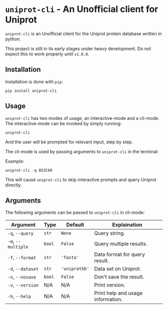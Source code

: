 # `uniprot-cli` - An Unofficial client for Uniprot

`uniprot-cli` is an Unofficial client for the Uniprot protein database
written in python.

This project is still in its early stages under heavy development.
Do not expect this to work properly until `v1.0.0`.

## Installation

Installation is done with `pip`:

```{sh}
pip install uniprot-cli
```

## Usage

`uniprot-cli` has two modes of usage, an interactive-mode and a cli-mode.
The interactive-mode can be invoked by simply running:
```{sh}
uniprot-cli
```
And the user will be prompted for relevant input, step by step.

The cli-mode is used by passing arguments to `uniprot-cli` in the terminal:

Example:
```{sh}
uniprot-cli -q B5ZC00
```

This will cause `uniprot-cli` to skip interactive prompts and query Uniprot directly.

## Arguments

The following arguments can be passed to `uniprot-cli` in cli-mode:

| Argument           | Type   | Default       | Explaination                      |
| ------------------ | ------ | ------------- | --------------------------------- |
| `-q`, `--query`    | `str`  | `None`        | Query string.                     |
| `-m`, `--multiple` | `bool` | `False`       | Query multiple results.           |
| `-f`, `--format`   | `str`  | `'fasta'`     | Data format for query result.     |
| `-d`, `--dataset`  | `str`  | `'uniprotkb'` | Data set on Uniprot.              |
| `-n`, `--nosave`   | `bool` | `False`       | Don't save the result.            |
| `-v`, `--version`  |  N/A   |  N/A          | Print version.                    |
| `-h`, `--help`     |  N/A   |  N/A          | Print help and usage information. |
